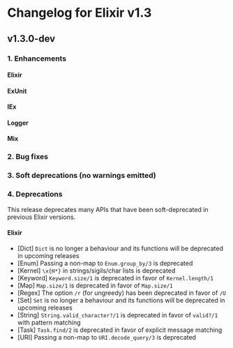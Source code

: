 # Changelog for Elixir v1.3

## v1.3.0-dev

### 1. Enhancements

#### Elixir

#### ExUnit

#### IEx

#### Logger

#### Mix

### 2. Bug fixes

### 3. Soft deprecations (no warnings emitted)

### 4. Deprecations

This release deprecates many APIs that have been soft-deprecated in previous Elixir versions.

#### Elixir

* [Dict] `Dict` is no longer a behaviour and its functions will be deprecated in upcoming releases
* [Enum] Passing a non-map to `Enum.group_by/3` is deprecated
* [Kernel] `\x{H*}` in strings/sigils/char lists is deprecated
* [Keyword] `Keyword.size/1` is deprecated in favor of `Kernel.length/1`
* [Map] `Map.size/1` is deprecated in favor of `Map.size/1`
* [Regex] The option `/r` (for ungreedy) has been deprecated in favor of `/U`
* [Set] `Set` is no longer a behaviour and its functions will be deprecated in upcoming releases
* [String] `String.valid_character?/1` is deprecated in favor of `valid?/1` with pattern matching
* [Task] `Task.find/2` is deprecated in favor of explicit message matching
* [URI] Passing a non-map to `URI.decode_query/3` is deprecated
